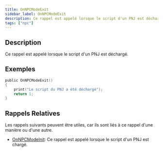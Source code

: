 ```yaml
---
title: OnNPCModeExit
sidebar_label: OnNPCModeExit
description: Ce rappel est appelé lorsque le script d'un PNJ est déchargé.
tags: ["npc"]
---
```


## Description

Ce rappel est appelé lorsque le script d'un PNJ est déchargé.

## Exemples

```c
public OnNPCModeExit()
{
    print("Le script du PNJ a été déchargé");
    return 1;
}
```

## Rappels Relatives

Les rappels suivants peuvent être utiles, car ils sont liés à ce rappel d'une manière ou d'une autre.

- [OnNPCModeInit](OnNPCModeInit): Ce rappel est appelé lorsque le script d'un PNJ est chargé.
